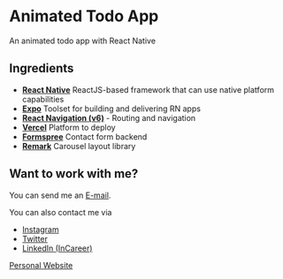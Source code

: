 # Animated Todo App

An animated todo app with React Native

## Ingredients

- [**React Native**](https://reactnative.dev/)
  ReactJS-based framework that can use native platform capabilities
- [**Expo**](https://expo.dev/)
  Toolset for building and delivering RN apps
- [**React Navigation (v6)**](https://reactnavigation.org/) - 
  Routing and navigation
- [**Vercel**](https://reactjs.org/)
  Platform to deploy
- [**Formspree**](https://formspree.io/)
  Contact form backend
- [**Remark**](https://www.embla-carousel.com/)
  Carousel layout library

## Want to work with me?

You can send me an [E-mail](mailto:dieboldhan123@gmail.com).

You can also contact me via 
- [Instagram](https://www.instagram.com/dabaz_luvs_hot_girls/)
- [Twitter](https://twitter.com/dab_az/)
- [LinkedIn (InCareer)](https://www.linkedin.cn/incareer/in/diebold-dai-816814177)

[Personal Website](https://dabaz.vercel.app)
